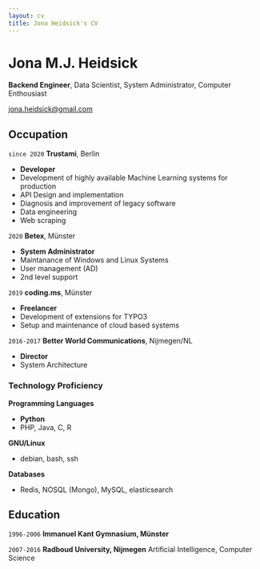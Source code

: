 ```yaml
---
layout: cv
title: Jona Heidsick's CV
---
```

# Jona M.J. Heidsick
__Backend Engineer__, Data Scientist, System Administrator, Computer Enthousiast


<div id="webaddress">
<a href="jona.heidsick@gmail.com">jona.heidsick@gmail.com</a>
</div>


## Occupation

`since 2020` 
__Trustami__, Berlin

- __Developer__
- Development of highly available Machine Learning systems for production
- API Design and implementation
- Diagnosis and improvement of legacy software
- Data engineering
- Web scraping

`2020`
__Betex__, Münster

- __System Administrator__
- Maintanance of Windows and Linux Systems
- User management (AD)
- 2nd level support

`2019`
__coding.ms__, Münster

- __Freelancer__
- Development of extensions for TYPO3 
- Setup and maintenance of cloud based systems

`2016-2017`
__Better World Communications__, Nijmegen/NL

- __Director__
- System Architecture


### Technology Proficiency

__Programming Languages__
- __Python__
- PHP, Java, C, R

__GNU/Linux__
- debian, bash, ssh

__Databases__
- Redis, NOSQL (Mongo), MySQL, elasticsearch


## Education

`1996-2006`
__Immanuel Kant Gymnasium, Münster__

`2007-2016`
__Radboud University, Nijmegen__
Artificial Intelligence, Computer Science

<!-- do we need this? 
## Achievements

`2004`
__Tetris clone as Java Applet__ (school project)

`2005`
__Snake clone by reusing Code from Tetris__ 


<!-- ### Footer

Last updated: May 2021 -->


